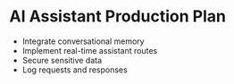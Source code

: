 # AI Assistant Production Plan

- Integrate conversational memory
- Implement real-time assistant routes
- Secure sensitive data
- Log requests and responses
